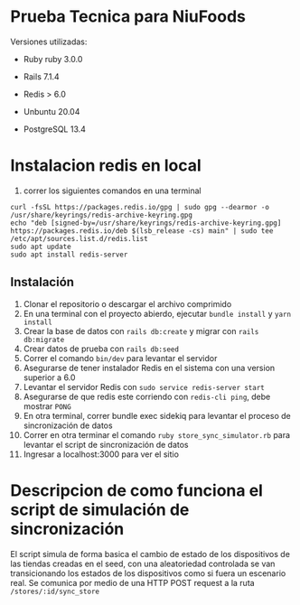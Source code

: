 # Prueba Tecnica para NiuFoods

Versiones utilizadas:

* Ruby ruby 3.0.0

* Rails 7.1.4

* Redis > 6.0

* Unbuntu 20.04

* PostgreSQL 13.4

# Instalacion redis en local

1. correr los siguientes comandos en una terminal
```
curl -fsSL https://packages.redis.io/gpg | sudo gpg --dearmor -o /usr/share/keyrings/redis-archive-keyring.gpg
echo "deb [signed-by=/usr/share/keyrings/redis-archive-keyring.gpg] https://packages.redis.io/deb $(lsb_release -cs) main" | sudo tee /etc/apt/sources.list.d/redis.list
sudo apt update
sudo apt install redis-server
```
## Instalación

1. Clonar el repositorio o descargar el archivo comprimido
2. En una terminal con el proyecto abierdo, ejecutar `bundle install` y `yarn install`
3. Crear la base de datos con `rails db:create` y migrar con `rails db:migrate`
4. Crear datos de prueba con `rails db:seed`
5. Correr el comando `bin/dev` para levantar el servidor
6. Asegurarse de tener instalador Redis en el sistema con una version superior a 6.0
7. Levantar el servidor Redis con `sudo service redis-server start`
8. Asegurarse de que redis este corriendo con `redis-cli ping`, debe mostrar `PONG`
9. En otra terminal, correr bundle exec sidekiq para levantar el proceso de sincronización de datos
10. Correr en otra terminar el comando `ruby store_sync_simulator.rb` para levantar el script de sincronización de datos
11. Ingresar a localhost:3000 para ver el sitio


# Descripcion de como funciona el script de simulación de sincronización

El script simula de forma basica el cambio de estado de los dispositivos de las tiendas creadas en el seed, con una aleatoriedad controlada se van transicionando los estados de los dispositivos como si fuera un escenario real.
Se comunica por medio de una HTTP POST request a la ruta `/stores/:id/sync_store`